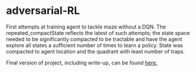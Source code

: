 # adversarial-RL

First attempts at training agent to tackle maze without a DQN. The repeated_compactState reflects the latest of such attempts;
the state space needed to be significantly compacted to be tractable and have the agent explore all states a sufficient number 
of times to learn a policy. State was compacted to agent location and the quadrant with least number of traps. 

Final version of project, including write-up, can be found [here.](https://github.com/Kelym/adversarial-reinforcement-learning/tree/player)

